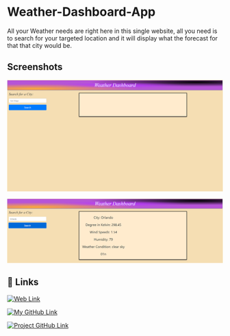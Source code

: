 
# Weather-Dashboard-App

All your Weather needs are right here in this single website, all you need is to search for your targeted location and it will display what the forecast for that that city would be.

## Screenshots

![Web Main](https://github.com/AREZVANI95/Weather-Dashboard-App/blob/main/assets/img/Weather_Dash_Idle.PNG)

![Web Searching](https://github.com/AREZVANI95/Weather-Dashboard-App/blob/main/assets/img/Weather_Dash_Searching_City.PNG)


## 🔗 Links
[![Web Link](https://img.shields.io/badge/Weather_dashboard-000?style=for-the-badge&logo=square&logoColor=white)](https://arezvani95.github.io/Weather-Dashboard-App/)


[![My GitHub Link](https://img.shields.io/badge/My_GitHub-000?style=for-the-badge&logo=ko-fi&logoColor=white)](https://github.com/AREZVANI95?tab=repositories)

[![Project GitHub Link](https://img.shields.io/badge/Weather_GitHub-000?style=for-the-badge&logo=dash&logoColor=white)](https://github.com/AREZVANI95/Weather-Dashboard-App)
